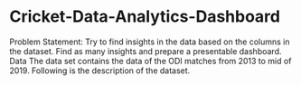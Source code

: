 # Cricket-Data-Analytics-Dashboard
Problem Statement:  Try to find insights in the data based on the columns in the dataset. Find as many insights and prepare a presentable dashboard.   Data  The data set contains the data of the ODI matches from 2013 to mid of 2019. Following is the description of the dataset.
